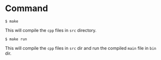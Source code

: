 # Command

```
$ make
```
This will compile the `cpp` files in `src` directory.

```
$ make run
```
This will compile the `cpp` files in `src` dir and run the compiled `main` file in `bin` dir.
